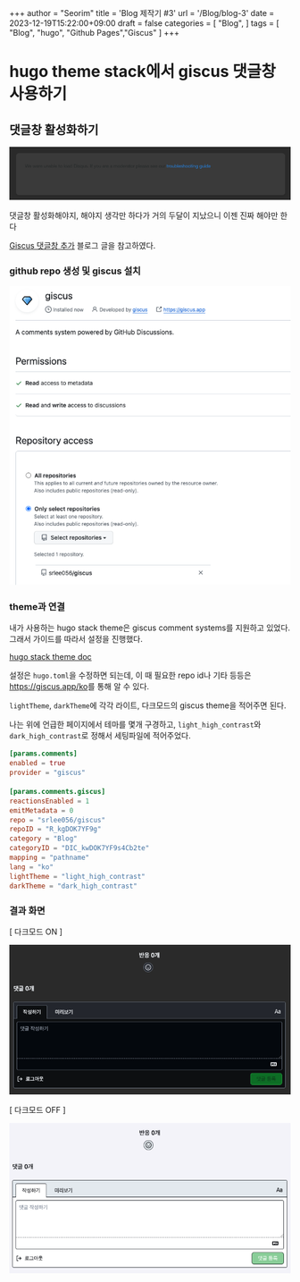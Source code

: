 +++
author = "Seorim"
title = 'Blog 제작기 #3'
url = '/Blog/blog-3'
date = 2023-12-19T15:22:00+09:00
draft = false
categories = [
    "Blog", 
]
tags = [
    "Blog", "hugo", "Github Pages","Giscus"
]
+++

# hugo theme stack에서 giscus 댓글창 사용하기

## 댓글창 활성화하기

![](image.png)

댓글창 활성화해야지, 해야지 생각만 하다가 거의 두달이 지났으니 이젠 진짜 해야만 한다

[Giscus 댓글창 추가](https://kzeoh.github.io/posts/make-blog3/) 블로그 글을 참고하였다.

### github repo 생성 및 giscus 설치

![](image-1.png)

### theme과 연결

내가 사용하는 hugo stack theme은 giscus comment systems를 지원하고 있었다. 그래서 가이드를 따라서 설정을 진행했다.

[hugo stack theme doc](https://stack.jimmycai.com/config/comments)

설정은 `hugo.toml`을 수정하면 되는데, 이 때 필요한 repo id나 기타 등등은 <https://giscus.app/ko>를 통해 알 수 있다.

`lightTheme`, `darkTheme`에 각각 라이트, 다크모드의 giscus theme을 적어주면 된다.

나는 위에 언급한 페이지에서 테마를 몇개 구경하고, `light_high_contrast`와 `dark_high_contrast`로 정해서 세팅파일에 적어주었다.

```toml
[params.comments]
enabled = true
provider = "giscus"

[params.comments.giscus]
reactionsEnabled = 1
emitMetadata = 0
repo = "srlee056/giscus"
repoID = "R_kgDOK7YF9g"
category = "Blog"
categoryID = "DIC_kwDOK7YF9s4Cb2te"
mapping = "pathname"
lang = "ko"
lightTheme = "light_high_contrast"
darkTheme = "dark_high_contrast"
```

### 결과 화면

[ 다크모드 ON ]

![](image-4.png)

[ 다크모드 OFF ]

![](image-3.png)
